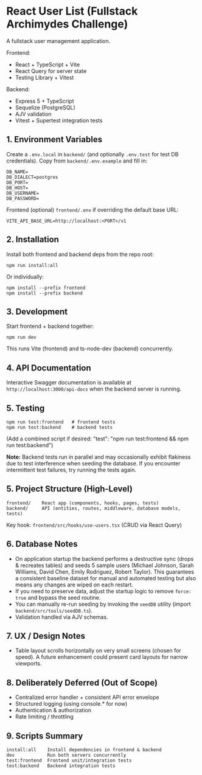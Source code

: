# React User List (Fullstack Archimydes Challenge)

A fullstack user management application.

Frontend:
- React + TypeScript + Vite
- React Query for server state
- Testing Library + Vitest

Backend:
- Express 5 + TypeScript
- Sequelize (PostgreSQL)
- AJV validation
- Vitest + Supertest integration tests

## 1. Environment Variables

Create a `.env.local` in `backend/` (and optionally `.env.test` for test DB credentials).
Copy from `backend/.env.example` and fill in:
```
DB_NAME=
DB_DIALECT=postgres
DB_PORT=
DB_HOST=
DB_USERNAME=
DB_PASSWORD=
```

Frontend (optional) `frontend/.env` if overriding the default base URL:
```
VITE_API_BASE_URL=http://localhost:<PORT>/v1
```

## 2. Installation

Install both frontend and backend deps from the repo root:
```
npm run install:all
```
Or individually:
```
npm install --prefix frontend
npm install --prefix backend
```

## 3. Development

Start frontend + backend together:
```
npm run dev
```
This runs Vite (frontend) and ts-node-dev (backend) concurrently.

## 4. API Documentation

Interactive Swagger documentation is available at `http://localhost:3000/api-docs` when the backend server is running.

## 5. Testing
```
npm run test:frontend   # frontend tests
npm run test:backend    # backend tests
```
(Add a combined script if desired: "test": "npm run test:frontend && npm run test:backend")

**Note:** Backend tests run in parallel and may occasionally exhibit flakiness due to test interference when seeding the database. If you encounter intermittent test failures, try running the tests again.

## 5. Project Structure (High-Level)
```
frontend/    React app (components, hooks, pages, tests)
backend/     API (entities, routes, middleware, database models, tests)
```
Key hook: `frontend/src/hooks/use-users.tsx` (CRUD via React Query)

## 6. Database Notes
- On application startup the backend performs a destructive sync (drops & recreates tables) and seeds 5 sample users (Michael Johnson, Sarah Williams, David Chen, Emily Rodriguez, Robert Taylor). This guarantees a consistent baseline dataset for manual and automated testing but also means any changes are wiped on each restart.
- If you need to preserve data, adjust the startup logic to remove `force: true` and bypass the seed routine.
- You can manually re-run seeding by invoking the `seedDB` utility (import `backend/src/tools/seedDB.ts`).
- Validation handled via AJV schemas.

## 7. UX / Design Notes
- Table layout scrolls horizontally on very small screens (chosen for speed). A future enhancement could present card layouts for narrow viewports.

## 8. Deliberately Deferred (Out of Scope)
- Centralized error handler + consistent API error envelope
- Structured logging (using console.* for now)
- Authentication & authorization
- Rate limiting / throttling

## 9. Scripts Summary
```
install:all    Install dependencies in frontend & backend
dev            Run both servers concurrently
test:frontend  Frontend unit/integration tests
test:backend   Backend integration tests
```